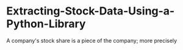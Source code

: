 # Extracting-Stock-Data-Using-a-Python-Library
A company's  stock  share is a piece of the company; more precisely
